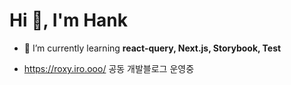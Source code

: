 <h1 align="left">Hi 👋, I'm Hank</h1>


- 🌱 I’m currently learning **react-query, Next.js, Storybook, Test**

- https://roxy.iro.ooo/ 공동 개발블로그 운영중
